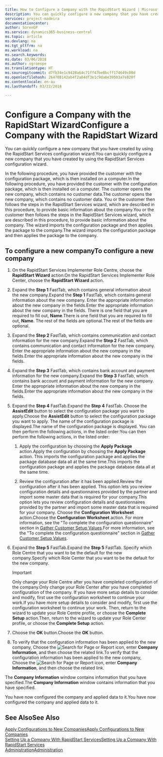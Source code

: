 ```yaml
---
title: How to Configure a Company with the RapidStart Wizard | Microsoft Docs
description: You can quickly configure a new company that you have created by using the RapidStart Services configuration wizard.
services: project-madeira
documentationcenter: 
author: SorenGP
ms.service: dynamics365-business-central
ms.topic: article
ms.devlang: na
ms.tgt_pltfrm: na
ms.workload: na
ms.search.keywords: 
ms.date: 03/06/2018
ms.author: sgroespe
ms.translationtype: HT
ms.sourcegitcommit: d7fb34e1c9428a64c71ff47be8bcff174649c00d
ms.openlocfilehash: 264788142ab4f2a84df3e1c9da6e39503a7e820f
ms.contentlocale: en-au
ms.lasthandoff: 03/22/2018

---
```

# <a name="configure-a-company-with-the-rapidstart-wizard"></a><span data-ttu-id="f7610-103">Configure a Company with the RapidStart Wizard</span><span class="sxs-lookup"><span data-stu-id="f7610-103">Configure a Company with the RapidStart Wizard</span></span>
<span data-ttu-id="f7610-104">You can quickly configure a new company that you have created by using the RapidStart Services configuration wizard.</span><span class="sxs-lookup"><span data-stu-id="f7610-104">You can quickly configure a new company that you have created by using the RapidStart Services configuration wizard.</span></span>

<span data-ttu-id="f7610-105">In the following procedure, you have provided the customer with the configuration package, which is then installed on a computer.</span><span class="sxs-lookup"><span data-stu-id="f7610-105">In the following procedure, you have provided the customer with the configuration package, which is then installed on a computer.</span></span> <span data-ttu-id="f7610-106">The customer opens the new company, which contains no customer data.</span><span class="sxs-lookup"><span data-stu-id="f7610-106">The customer opens the new company, which contains no customer data.</span></span> <span data-ttu-id="f7610-107">You or the customer then follows the steps in the RapidStart Services wizard, which are described in this procedure, to provide basic information about the company.</span><span class="sxs-lookup"><span data-stu-id="f7610-107">You or the customer then follows the steps in the RapidStart Services wizard, which are described in this procedure, to provide basic information about the company.</span></span> <span data-ttu-id="f7610-108">The wizard imports the configuration package and then applies the package to the company.</span><span class="sxs-lookup"><span data-stu-id="f7610-108">The wizard imports the configuration package and then applies the package to the company.</span></span>  

## <a name="to-configure-a-new-company"></a><span data-ttu-id="f7610-109">To configure a new company</span><span class="sxs-lookup"><span data-stu-id="f7610-109">To configure a new company</span></span>  
1. <span data-ttu-id="f7610-110">On the RapidStart Services Implementer Role Centre, choose the **RapidStart Wizard** action.</span><span class="sxs-lookup"><span data-stu-id="f7610-110">On the RapidStart Services Implementer Role Center, choose the **RapidStart Wizard** action.</span></span>  
2. <span data-ttu-id="f7610-111">Expand the **Step 1** FastTab, which contains general information about the new company.</span><span class="sxs-lookup"><span data-stu-id="f7610-111">Expand the **Step 1** FastTab, which contains general information about the new company.</span></span> <span data-ttu-id="f7610-112">Enter the appropriate information about the new company in the fields.</span><span class="sxs-lookup"><span data-stu-id="f7610-112">Enter the appropriate information about the new company in the fields.</span></span> <span data-ttu-id="f7610-113">There is one field that you are required to fill out, **Name**.</span><span class="sxs-lookup"><span data-stu-id="f7610-113">There is one field that you are required to fill out, **Name**.</span></span> <span data-ttu-id="f7610-114">The rest of the fields are optional.</span><span class="sxs-lookup"><span data-stu-id="f7610-114">The rest of the fields are optional.</span></span>  
3. <span data-ttu-id="f7610-115">Expand the **Step 2** FastTab, which contains communication and contact information for the new company.</span><span class="sxs-lookup"><span data-stu-id="f7610-115">Expand the **Step 2** FastTab, which contains communication and contact information for the new company.</span></span> <span data-ttu-id="f7610-116">Enter the appropriate information about the new company in the fields.</span><span class="sxs-lookup"><span data-stu-id="f7610-116">Enter the appropriate information about the new company in the fields.</span></span>
4. <span data-ttu-id="f7610-117">Expand the **Step 3** FastTab, which contains bank account and payment information for the new company.</span><span class="sxs-lookup"><span data-stu-id="f7610-117">Expand the **Step 3** FastTab, which contains bank account and payment information for the new company.</span></span> <span data-ttu-id="f7610-118">Enter the appropriate information about the new company in the fields.</span><span class="sxs-lookup"><span data-stu-id="f7610-118">Enter the appropriate information about the new company in the fields.</span></span>  
5. <span data-ttu-id="f7610-119">Expand the **Step 4** FastTab.</span><span class="sxs-lookup"><span data-stu-id="f7610-119">Expand the **Step 4** FastTab.</span></span> <span data-ttu-id="f7610-120">Choose the **AssistEdit** button to select the configuration package you want to apply.</span><span class="sxs-lookup"><span data-stu-id="f7610-120">Choose the **AssistEdit** button to select the configuration package you want to apply.</span></span> <span data-ttu-id="f7610-121">The name of the configuration package is displayed.</span><span class="sxs-lookup"><span data-stu-id="f7610-121">The name of the configuration package is displayed.</span></span> <span data-ttu-id="f7610-122">You can then perform the following actions, in the listed order:</span><span class="sxs-lookup"><span data-stu-id="f7610-122">You can then perform the following actions, in the listed order:</span></span>  

    1. <span data-ttu-id="f7610-123">Apply the configuration by choosing the **Apply Package** action.</span><span class="sxs-lookup"><span data-stu-id="f7610-123">Apply the configuration by choosing the **Apply Package** action.</span></span> <span data-ttu-id="f7610-124">This imports the configuration package and applies the package database data all at the same time.</span><span class="sxs-lookup"><span data-stu-id="f7610-124">This imports the configuration package and applies the package database data all at the same time.</span></span>  

    2. <span data-ttu-id="f7610-125">Review the configuration after it has been applied.</span><span class="sxs-lookup"><span data-stu-id="f7610-125">Review the configuration after it has been applied.</span></span> <span data-ttu-id="f7610-126">This option lets you review configuration details and questionnaires provided by the partner and import some master data that is required for your company.</span><span class="sxs-lookup"><span data-stu-id="f7610-126">This option lets you review configuration details and questionnaires provided by the partner and import some master data that is required for your company.</span></span> <span data-ttu-id="f7610-127">Choose the **Configuration Worksheet** action.</span><span class="sxs-lookup"><span data-stu-id="f7610-127">Choose the **Configuration Worksheet** action.</span></span> <span data-ttu-id="f7610-128">For more information, see the "To complete the configuration questionnaire" section in [Gather Customer Setup Values](admin-gather-customer-setup-values.md).</span><span class="sxs-lookup"><span data-stu-id="f7610-128">For more information, see the "To complete the configuration questionnaire" section in [Gather Customer Setup Values](admin-gather-customer-setup-values.md).</span></span>  

6. <span data-ttu-id="f7610-129">Expand the **Step 5** FastTab.</span><span class="sxs-lookup"><span data-stu-id="f7610-129">Expand the **Step 5** FastTab.</span></span> <span data-ttu-id="f7610-130">Specify which Role Centre that you want to be the default for the new company.</span><span class="sxs-lookup"><span data-stu-id="f7610-130">Specify which Role Center that you want to be the default for the new company.</span></span>  

    > [!IMPORTANT]  
    >  <span data-ttu-id="f7610-131">Only change your Role Centre after you have completed configuration of the company.</span><span class="sxs-lookup"><span data-stu-id="f7610-131">Only change your Role Center after you have completed configuration of the company.</span></span> <span data-ttu-id="f7610-132">If you have more setup details to consider and modify, first use the configuration worksheet to continue your work.</span><span class="sxs-lookup"><span data-stu-id="f7610-132">If you have more setup details to consider and modify, first use the configuration worksheet to continue your work.</span></span> <span data-ttu-id="f7610-133">Then, return to the wizard to update your Role Centre profile, or choose the **Complete Setup** action.</span><span class="sxs-lookup"><span data-stu-id="f7610-133">Then, return to the wizard to update your Role Center profile, or choose the **Complete Setup** action.</span></span>

7. <span data-ttu-id="f7610-134">Choose the **OK** button.</span><span class="sxs-lookup"><span data-stu-id="f7610-134">Choose the **OK** button.</span></span>  
8. <span data-ttu-id="f7610-135">To verify that the configuration information has been applied to the new company, Choose the ![Search for Page or Report](media/ui-search/search_small.png "Search for Page or Report icon") icon, enter **Company Information**, and then choose the related link.</span><span class="sxs-lookup"><span data-stu-id="f7610-135">To verify that the configuration information has been applied to the new company, Choose the ![Search for Page or Report](media/ui-search/search_small.png "Search for Page or Report icon") icon, enter **Company Information**, and then choose the related link.</span></span>

<span data-ttu-id="f7610-136">The **Company Information** window contains information that you have specified.</span><span class="sxs-lookup"><span data-stu-id="f7610-136">The **Company Information** window contains information that you have specified.</span></span>   

<span data-ttu-id="f7610-137">You have now configured the company and applied data to it.</span><span class="sxs-lookup"><span data-stu-id="f7610-137">You have now configured the company and applied data to it.</span></span>  

## <a name="see-also"></a><span data-ttu-id="f7610-138">See Also</span><span class="sxs-lookup"><span data-stu-id="f7610-138">See Also</span></span>  
[<span data-ttu-id="f7610-139">Apply Configurations to New Companies</span><span class="sxs-lookup"><span data-stu-id="f7610-139">Apply Configurations to New Companies</span></span>](admin-apply-configuration-to-new-companies.md)  
[<span data-ttu-id="f7610-140">Setting Up a Company With RapidStart Services</span><span class="sxs-lookup"><span data-stu-id="f7610-140">Setting Up a Company With RapidStart Services</span></span>](admin-set-up-a-company-with-rapidstart.md)  
[<span data-ttu-id="f7610-141">Administration</span><span class="sxs-lookup"><span data-stu-id="f7610-141">Administration</span></span>](admin-setup-and-administration.md)

